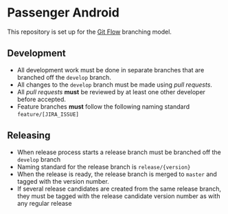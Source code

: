 # Passenger Android

This repository is set up for the [Git Flow](https://www.atlassian.com/git/tutorials/comparing-workflows/gitflow-workflow) branching model.

## Development
* All development work must be done in separate branches that are branched off the `develop` branch.
* All changes to the `develop` branch must be made using _pull requests_.
* All _pull requests_ **must** be reviewed by at least one other developer before accepted.
* Feature branches **must** follow the following naming standard `feature/[JIRA_ISSUE]`

## Releasing
* When release process starts a release branch must be branched off the `develop` branch
* Naming standard for the release branch is `release/{version}`
* When the release is ready, the release branch is merged to `master` and tagged with the version number.
* If several release candidates are created from the same release branch, they must be tagged with the release candidate version number as with any regular release
